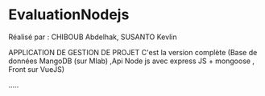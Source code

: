 # EvaluationNodejs

Réalisé par : CHIBOUB Abdelhak, SUSANTO Kevlin

APPLICATION DE GESTION DE PROJET
C'est la version complète (Base de données MangoDB (sur Mlab) ,Api Node js avec express JS + mongoose , Front sur VueJS)


.....